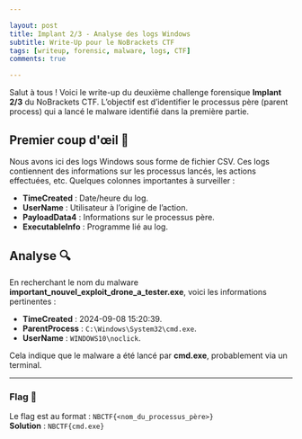 ```yaml
---

layout: post  
title: Implant 2/3 - Analyse des logs Windows  
subtitle: Write-Up pour le NoBrackets CTF  
tags: [writeup, forensic, malware, logs, CTF]  
comments: true  

---
```


Salut à tous ! Voici le write-up du deuxième challenge forensique **Implant 2/3** du NoBrackets CTF. L’objectif est d’identifier le processus père (parent process) qui a lancé le malware identifié dans la première partie.

## Premier coup d'œil 👀

Nous avons ici des logs Windows sous forme de fichier CSV. Ces logs contiennent des informations sur les processus lancés, les actions effectuées, etc. Quelques colonnes importantes à surveiller :
- **TimeCreated** : Date/heure du log.
- **UserName** : Utilisateur à l’origine de l’action.
- **PayloadData4** : Informations sur le processus père.
- **ExecutableInfo** : Programme lié au log.

## Analyse 🔍

En recherchant le nom du malware **important_nouvel_exploit_drone_a_tester.exe**, voici les informations pertinentes :
- **TimeCreated** : 2024-09-08 15:20:39.
- **ParentProcess** : `C:\Windows\System32\cmd.exe`.
- **UserName** : `WINDOWS10\noclick`.

Cela indique que le malware a été lancé par **cmd.exe**, probablement via un terminal.

---

### Flag 🏁
Le flag est au format : `NBCTF{<nom_du_processus_père>}`  
**Solution** : `NBCTF{cmd.exe}`
